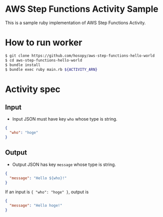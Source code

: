 # AWS Step Functions Activity Sample

This is a sample ruby implementation of AWS Step Functions Activity.

# How to run worker

```sh
$ git clone https://github.com/hosopy/aws-step-functions-hello-world
$ cd aws-step-functions-hello-world
$ bundle install
$ bundle exec ruby main.rb ${ACTIVITY_ARN}
```

# Activity spec

## Input

* Input JSON must have key `who` whose type is string.

```json
{
  "who": "hoge"
}
```

## Output

* Output JSON has key `message` whose type is string.

```json
{
  "message": "Hello ${who}!"
}
```

If an input is `{ "who": "hoge" }`, output is

```json
{
  "message": "Hello hoge!"
}
```

